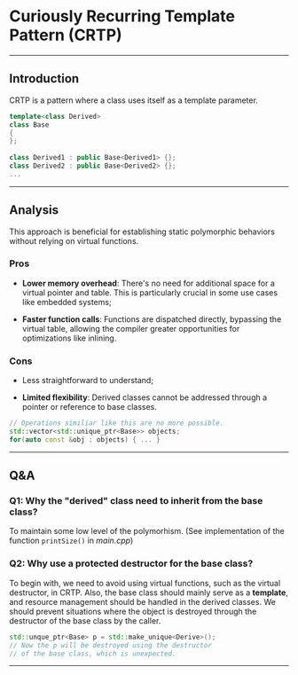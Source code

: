 # Curiously Recurring Template Pattern (CRTP)

---
<h2>Introduction</h2>

CRTP is a pattern where a class uses itself as a template parameter.

```cpp
template<class Derived>
class Base
{
};
 
class Derived1 : public Base<Derived1> {};
class Derived2 : public Base<Derived2> {};
...
```
---
<h2>Analysis</h2>

This approach is beneficial for establishing static polymorphic behaviors without relying on virtual functions.

<h3>Pros</h3>

- __Lower memory overhead__: There's no need for additional space for a virtual pointer and table. This is particularly crucial in some use cases like embedded systems;

- __Faster function calls__: Functions are dispatched directly, bypassing the virtual table, allowing the compiler greater opportunities for optimizations like inlining.

<h3>Cons</h3>

- Less straightforward to understand;

- __Limited flexibility__: Derived classes cannot be addressed through a pointer or reference to base classes.

```cpp
// Operations similiar like this are no more possible.
std::vector<std::unique_ptr<Base>> objects;
for(auto const &obj : objects) { ... }
```

---

<h2>Q&A</h2>

<h3>Q1: Why the "derived" class need to inherit from the base class?</h3>

To maintain some low level of the polymorhism. (See implementation of the function `printSize()` in _main.cpp_)

<h3>Q2: Why use a protected destructor for the base class?</h3>

To begin with, we need to avoid using virtual functions, such as the virtual destructor, in CRTP. Also, the base class should mainly serve as a __template__, and resource management should be handled in the derived classes. We should prevent situations where the object is destroyed through the destructor of the base class by the caller.

```cpp
std::unque_ptr<Base> p = std::make_unique<Derive>();
// Now the p will be destroyed using the destructor 
// of the base class, which is unexpected.
```
---